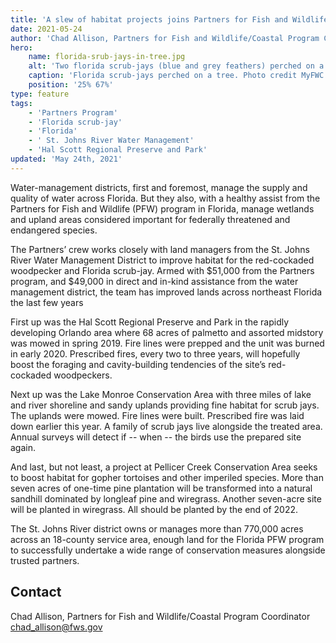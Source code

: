 ```yaml
---
title: 'A slew of habitat projects joins Partners for Fish and Wildlife and water managers'
date: 2021-05-24
author: 'Chad Allison, Partners for Fish and Wildlife/Coastal Program Coordinator'
hero:
    name: florida-srub-jays-in-tree.jpg
    alt: 'Two florida scrub-jays (blue and grey feathers) perched on a tree on a cloudy day.'
    caption: 'Florida scrub-jays perched on a tree. Photo credit MyFWC.'
    position: '25% 67%'
type: feature
tags:
    - 'Partners Program'
    - 'Florida scrub-jay'
    - 'Florida'
    - ' St. Johns River Water Management'
    - 'Hal Scott Regional Preserve and Park'
updated: 'May 24th, 2021'
---
```


Water-management districts, first and foremost, manage the supply and quality of water across Florida. But they also, with a healthy assist from the Partners for Fish and Wildlife (PFW) program in Florida, manage wetlands and upland areas considered important for federally threatened and endangered species.

The Partners’ crew works closely with land managers from the St. Johns River Water Management District to improve habitat for the red-cockaded woodpecker and Florida scrub-jay. Armed with $51,000 from the Partners program, and $49,000 in direct and in-kind assistance from the water management district, the team has improved lands across northeast Florida the last few years

First up was the Hal Scott Regional Preserve and Park in the rapidly developing Orlando area where 68 acres of palmetto and assorted midstory was mowed in spring 2019. Fire lines were prepped and the unit was burned in early 2020. Prescribed fires, every two to three years, will hopefully boost the foraging and cavity-building tendencies of the site’s red-cockaded woodpeckers.

Next up was the Lake Monroe Conservation Area with three miles of lake and river shoreline and sandy uplands providing fine habitat for scrub jays. The uplands were mowed. Fire lines were built. Prescribed fire was laid down earlier this year. A family of scrub jays live alongside the treated area. Annual surveys will detect if -- when -- the birds use the prepared site again.

And last, but not least, a project at Pellicer Creek Conservation Area seeks to boost habitat for gopher tortoises and other imperiled species. More than seven acres of one-time pine plantation will be transformed into a natural sandhill dominated by longleaf pine and wiregrass. Another seven-acre site will be planted in wiregrass. All should be planted by the end of 2022.

The St. Johns River district owns or manages more than 770,000 acres across an 18-county service area, enough land for the Florida PFW program to successfully undertake a wide range of conservation measures alongside trusted partners.


## Contact
Chad Allison, Partners for Fish and Wildlife/Coastal Program Coordinator  
[chad_allison@fws.gov](mailto:chad_allison@fws.gov)
